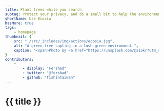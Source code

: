 ```yaml
---
title: Plant trees while you search
subtag: Protect your privacy, and do a small bit to help the environment while you search online.
shortName: Use Ecosia
hasMore: true
tags:
    - homepage
thumbnail: { 
    src: "./src/_includes/img/actions/ecosia.jpg", 
    alt: "A green tree sapling in a lush green environment.",
    caption: '<span>Photo by <a href="https://unsplash.com/@aiokr?utm_source=unsplash&amp;utm_medium=referral&amp;utm_content=creditCopyText">aiokr chen</a> on <a href="https://unsplash.com/?utm_source=unsplash&amp;utm_medium=referral&amp;utm_content=creditCopyText">Unsplash</a></span>'
}
contributors:
    - 
        - display: "Fershad"
        - twitter: "@fershad"
        - github: "fishintaiwan"
---
```


<h1>
    {{ title }}
</h1>